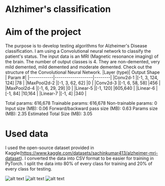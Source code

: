 # Alzhimer's classification

# Aim of the project
The purpose is to develop testing algorithms for Alzheimer's Disease classification. I am using a Convolutional neural network to classify the patient's status. The input data is an MRI (Magnetic resonance imaging) of the brain. The number of output classes is 4. They are non-demented, very mild demented, mild demented and moderate demented. Check out the structure of the Convolutional Neural Network.
|Layer (type)| Output Shape      | Param #|
|------------|-------------------|--------|
|Conv2d-1    |[-1, 3, 124, 124]  |78      |
|MaxPool2d-2 |[-1, 3, 62, 62]    |0       |
|Conv2d-3    |[-1, 6, 58, 58]    |456     |
|MaxPool2d-4 |[-1, 6, 29, 29]    |0       |
|Linear-5    |[-1, 120]          |605,640 |
|Linear-6    |[-1, 84]           |10,164  |
|Linear-7    |[-1, 4]            |340     |

Total params: 616,678
Trainable params: 616,678
Non-trainable params: 0
Input size (MB): 0.06
Forward/backward pass size (MB): 0.63
Params size (MB): 2.35
Estimated Total Size (MB): 3.05

# Used data
I used the open-source dataset provided in Kaggle(https://www.kaggle.com/datasets/sachinkumar413/alzheimer-mri-dataset). I converted the data into CSV format to be easier for training in PyTorch. I split the data into 80% of every class for training and 20% of every class for testing.


![alt text](https://github.com/delyanbg05/AlzhimerClassification/blob/master/results/loss.png?raw=true)
![alt text](https://github.com/delyanbg05/AlzhimerClassification/blob/master/results/acc.png?raw=true)
![alt text](https://github.com/delyanbg05/AlzhimerClassification/blob/master/results/acc_cmp.png?raw=true)

